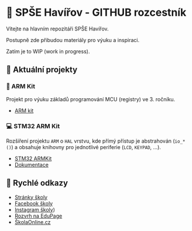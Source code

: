 # :school: SPŠE Havířov - GITHUB rozcestník

Vítejte na hlavním repozitáři SPŠE Havířov.

Postupně zde přibudou materiály pro výuku a inspiraci.

Zatím je to WIP (work in progress).

## :construction: Aktuální projekty

### :hammer: ARM Kit
Projekt pro výuku základů programování MCU (registry) ve 3. ročníku.

- [ARM kit](//github.com/spsehavirov/arm-kit)

### :computer: STM32 ARM Kit
Rozšíření projektu `ARM` o `HAL` vrstvu, kde přímý přístup je abstrahován
(`io_*()`) a obsahuje knihovny pro jednotlivé periferie (`LCD`, `KEYPAD`, ...).

- [STM32 ARMKit](//github.com/spsehavirov/stm32kit)
- [Dokumentace](//github.com/spsehavirov/stm32kit-docs)

## :link: Rychlé odkazy

- [Stránky školy](//spsehavirov.cz)
- [Facebook školy](//fb.com/SPSE.Havirov)
- [Instagram školy](//instagram.com/spsehavirov))
- [Rozvrh na EduPage](//spsehavirov.edupage.org/timetable/)
- [ŠkolaOnline.cz](//skolaonline.cz)
